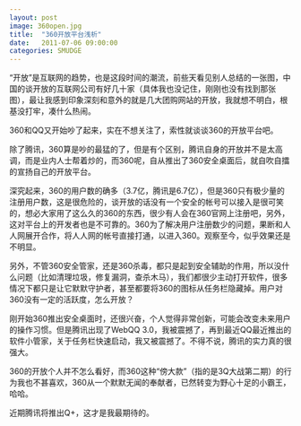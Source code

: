 ```yaml
---
layout: post
image: 360open.jpg
title:  "360开放平台浅析"
date:   2011-07-06 09:00:00
categories: SMUDGE
---
```



“开放”是互联网的趋势，也是这段时间的潮流，前些天看见别人总结的一张图，中国的谈开放的互联网公司有好几十家（具体我也没记住，刚刚也没有找到那张图），最让我感到印象深刻和意外的就是几大团购网站的开放，我就想不明白，根基没打牢，凑什么热闹。



360和QQ又开始吵了起来，实在不想关注了，索性就谈谈360的开放平台吧。



除了腾讯，360算是吵的最猛的了，但是有个区别，腾讯自身的开放并不是太高调，而是业内人士帮着炒的，而360呢，自从推出了360安全桌面后，就自吹自擂的宣扬自己的开放平台。



深究起来，360的用户数的确多（3.7亿，腾讯是6.7亿），但是360只有极少量的注册用户数，这是很危险的，谈开放的话没有一个安全的帐号可以接入是很可笑的，想必大家用了这么久的360的东西，很少有人会在360官网上注册吧，另外，这对平台上的开发者也是不可靠的。360为了解决用户注册数少的问题，果断和人人网展开合作，将人人网的帐号直接打通，以进入360。观察至今，似乎效果还是不明显。



另外，不管360安全管家，还是360杀毒，都只是起到安全辅助的作用，所以没什么问题（比如清理垃圾，修复漏洞，查杀木马），我们都很少主动打开软件，很多情况下都只是让它默默守护者，甚至都要将360的图标从任务栏隐藏掉。用户对360没有一定的活跃度，怎么开放？



刚开始360推出安全桌面时，还很兴奋，个人觉得非常创新，可能会改变未来用户的操作习惯。但是腾讯出现了WebQQ 3.0，我被震撼了，再到最近QQ最近推出的软件小管家，关于任务栏快速启动，我又被震撼了。不得不说，腾讯的实力真的很强大。



360的开放个人并不怎么看好，而360这种“傍大款”（指的是3Q大战第二期）的行为我也不甚喜欢，360从一个默默无闻的奉献者，已然转变为野心十足的小霸王，哈哈。



近期腾讯将推出Q+，这才是我最期待的。